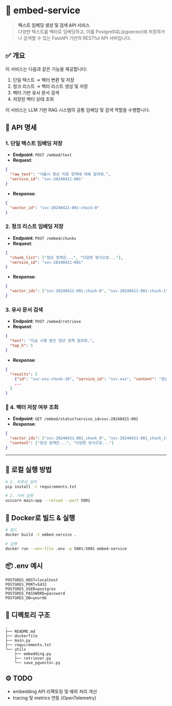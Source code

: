 # 🧠 embed-service
> **텍스트 임베딩 생성 및 검색 API 서비스**  
> 다양한 텍스트를 벡터로 임베딩하고, 이를 PostgreSQL(pgvector)에 저장하거나 검색할 수 있는 FastAPI 기반의 RESTful API 서버입니다.


## ✅ 개요
이 서비스는 다음과 같은 기능을 제공합니다:

1. 단일 텍스트 → 벡터 변환 및 저장
2. 청크 리스트 → 벡터 리스트 생성 및 저장
3. 벡터 기반 유사 문서 검색
4. 저장된 벡터 상태 조회

이 서비스는 LLM 기반 RAG 시스템의 공통 임베딩 및 검색 역할을 수행합니다.


## 🧩 API 명세

### 1. 단일 텍스트 임베딩 저장
- **Endpoint**: `POST /embed/text`
- **Request**:
```json
{
  "raw_text": "서울시 청년 지원 정책에 대해 알려줘.",
  "service_id": "svc-20240421-001"
}
```
- **Response**:
```json
{
  "vector_id": "svc-20240421-001-chuck-0"
}
```

### 2. 청크 리스트 임베딩 저장
- **Endpoint**: `POST /embed/chunks`
- **Request**:
```json
{
  "chunk_list": ["청년 정책은...", "다양한 방식으로..."],
  "service_id": "svc-20240421-001"
}
```
- **Response**:
```json
{
  "vector_ids": ["svc-20240421-001-chuck-0", "svc-20240421-001-chuck-1"]
}
```

### 3. 유사 문서 검색
- **Endpoint**: `POST /embed/retrieve`
- **Request**:
```json
{
  "text": "지금 시행 중인 청년 정책 알려줘.",
  "top_k": 5
}
```
- **Response**:
```json
{
  "results": [
    {"id": "svc-xxx-chunk-10", "service_id": "svc-xxx", "content": "청년 정책은..."},
    ...
  ]
}
```

### 🔹 4. 벡터 저장 여부 조회
- **Endpoint**: `GET /embed/status?service_id=svc-20240421-001`
- **Response**:
```json
{
  "vector_ids": ["svc-20240421-001_chunk_0", "svc-20240421-001_chunk_1"],
  "content": ["청년 정책은...", "다양한 방식으로..."]
}
```

---

## 🚀 로컬 실행 방법

```bash
# 1. 의존성 설치
pip install -r requirements.txt

# 2. 서버 실행
uvicorn main:app --reload --port 5001
```

## 🐳 Docker로 빌드 & 실행

```bash
# 빌드
docker build -t embed-service .

# 실행
docker run --env-file .env -p 5001:5001 embed-service
```


## 📦 .env 예시

```
POSTGRES_HOST=localhost
POSTGRES_PORT=5432
POSTGRES_USER=postgres
POSTGRES_PASSWORD=password
POSTGRES_DB=yourdb
```


## 📁 디렉토리 구조

```
.
├── README.md
├── dockerfile
├── main.py
├── requirements.txt
└── utils
    ├── embedding.py
    ├── retriever.py
    └── save_pgvector.py
```


## ⚙️ TODO
- embedding API 리팩토링 및 예외 처리 개선
- tracing 및 metrics 연동 (OpenTelemetry)